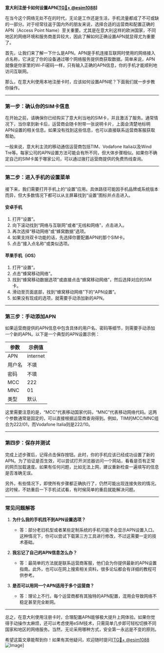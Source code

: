 **意大利注册卡如何设置APN[[TG💪+ @esim1088](https://t.me/s/esim1088)]**

在当今这个网络无处不在的时代，无论是工作还是生活，手机流量都成了不可或缺的一部分。对于经常往返于国内外的朋友来说，选择合适的运营商和配置正确的APN（Access Point Name）至关重要。尤其是在意大利这样的欧洲国家，不同地区的网络环境和服务商差异较大，因此了解如何正确设置APN就显得尤为重要了。

首先，让我们来了解一下什么是APN。APN是手机连接互联网时使用的网络接入点名称，它决定了你的设备通过哪个网络服务提供商获取数据。简单来说，APN就像是你家里的Wi-Fi密码一样，只有输入正确的APN信息，你的手机才能顺利地访问互联网。

那么，在意大利使用本地注册卡时，应该如何设置APN呢？下面我们就一步步教你操作。

---

### **第一步：确认你的SIM卡信息**
在开始之前，请确保你已经购买了意大利当地的SIM卡，并且激活了服务。通常情况下，当你拿到新卡后，运营商会随卡附带一张说明卡片，上面会清楚地标明APN设置的相关信息。如果没有找到这些信息，也可以直接联系运营商客服获取帮助。

一般来说，意大利主流的移动通信运营商包括TIM、Vodafone Italia以及Wind Tre等。每家公司的APN设置方法可能会有所不同，但大体步骤相似。如果你不确定自己的SIM卡属于哪家公司，可以通过拨打运营商提供的免费热线查询。

---

### **第二步：进入手机的设置菜单**
接下来，我们需要打开手机上的“设置”应用。具体路径可能因手机品牌或系统版本而异，但大多数情况下都可以从主屏幕找到“设置”图标并点击进入。

#### **安卓手机**
1. 打开“设置”。
2. 向下滚动找到“网络与互联网”或者“无线和网络”，点击进入。
3. 再次选择“移动网络”或“蜂窝数据”选项。
4. 如果支持双卡功能的话，先选择你要配置APN的那个SIM卡。
5. 点击“接入点名称”或类似选项。

#### **苹果手机（iOS）**
1. 打开“设置”。
2. 点击“蜂窝移动网络”。
3. 找到“蜂窝移动数据选项”或直接点击“蜂窝移动网络”，然后选择对应的SIM卡。
4. 滑动至页面底部，找到“蜂窝移动网络”下的“APN设置”。
5. 如果没有现成的选项，就需要手动添加新的APN。

---

### **第三步：手动添加APN**
如果运营商提供的APN信息中包含具体的用户名、密码等细节，则需要手动添加一个新的APN。以下是一个典型的APN设置示例：

| 参数         | 示例值                     |
|--------------|----------------------------|
| APN          | internet                  |
| 用户名       | 不填                      |
| 密码         | 不填                      |
| MCC          | 222                       |
| MNC          | 01                        |
| 类型         | 默认                      |

这里需要注意的是，“MCC”代表移动国家代码，“MNC”代表移动网络代码。这两个参数通常是固定的，可以直接根据运营商查询得到。例如，TIM的MCC/MNC组合为222/01，而Vodafone Italia则是222/10。

---

### **第四步：保存并测试**
完成上述步骤后，记得点击保存按钮。此时，你的手机应该已经成功设置了新的APN。为了验证是否生效，可以尝试打开浏览器访问一个网站，看看是否有正常的网页加载速度。如果有任何问题，比如无法上网，建议重新检查一遍填写的信息是否准确无误。

另外，有些情况下，即使所有步骤都正确执行了，仍然可能出现连接失败的情况。这时候，不妨重启一下手机试试看，有时候简单的重启就能解决问题。

---

### **常见问题解答**
1. **为什么我的手机找不到APN设置选项？**
   - 答：部分老旧机型或者某些定制系统的手机可能不会显示APN设置入口。这种情况下，你可以尝试下载第三方工具进行修改，不过这需要一定的技术基础。

2. **我忘记了自己的APN信息怎么办？**
   - 答：最简单的方法就是联系运营商客服，他们会为你提供最新的APN设置指南。此外，也可以在网上搜索相关资料，很多论坛都会有详细的教程可供参考。

3. **是否可以用同一个APN适用于多个运营商？**
   - 答：理论上不行。每个运营商都有其独特的APN配置，混用会导致网络不稳定甚至完全断网。

---

总之，在意大利使用注册卡时，合理配置APN能够极大提升上网体验。如果你觉得手动操作太麻烦，还可以考虑使用eSIM技术，只需简单几步即可轻松切换不同国家和地区的网络服务。当然，无论采用哪种方式，安全第一永远是不变的原则。

希望这篇文章能帮到你！如果有其他疑问，欢迎随时提问[[TG💪+ @esim1088](https://t.me/s/esim1088) ![Image](https://i.postimg.cc/4NQfJmqS/Snipaste-2025-05-13-00-14-12.png)]